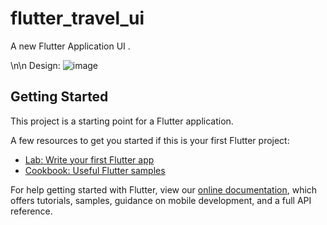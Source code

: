 # flutter_travel_ui

A new Flutter Application UI .


\n\n
Design:
![image](https://user-images.githubusercontent.com/48614476/115852130-8f610480-a449-11eb-8e4e-8a064640c3a9.png)


## Getting Started

This project is a starting point for a Flutter application.

A few resources to get you started if this is your first Flutter project:

- [Lab: Write your first Flutter app](https://flutter.dev/docs/get-started/codelab)
- [Cookbook: Useful Flutter samples](https://flutter.dev/docs/cookbook)

For help getting started with Flutter, view our
[online documentation](https://flutter.dev/docs), which offers tutorials,
samples, guidance on mobile development, and a full API reference.
